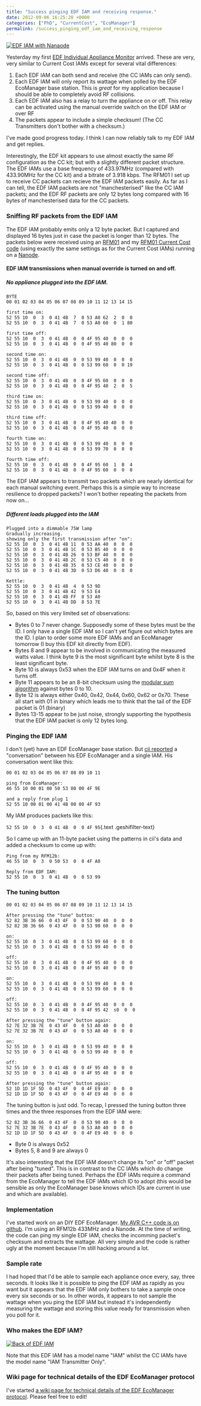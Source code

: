 ```yaml
---
title: "Success pinging EDF IAM and receiving response."
date: 2012-09-06 16:25:20 +0000
categories: ["PhD", "CurrentCost", "EcoManager"]
permalink: /success_pinging_edf_iam_and_receiving_response
---
```

<span class="flickr-wrap" style="width:640px;"><span
class="flickr-image">[![EDF IAM with
Nanaode](https://farm9.staticflickr.com/8295/7944346618_21c5ff399c_z.jpg "EDF IAM with Nanaode")](https://www.flickr.com/photos/37816297@N06/7944346618)</span></span>

Yesterday my first [EDF Individual Appliance
Monitor](https://shop.edfenergy.com/Item.aspx?id=540&CategoryID=1)
arrived. These are very, very similar to Current Cost IAMs except for
several vital differences:

1.  Each EDF IAM can both send and receive (the CC IAMs can only send).
2.  Each EDF IAM will only report its wattage when polled by the EDF
    EcoManager base station. This is *great* for my application because
    I should be able to completely avoid RF collisions.
3.  Each EDF IAM also has a relay to turn the appliance on or off. This
    relay can be activated using the manual override switch on the EDF
    IAM or over RF
4.  The packets appear to include a simple checksum! (The CC
    Transmitters don't bother with a checksum.)

I've made good progress today. I think I can now reliably talk to my EDF
IAM and get replies.

<!--break-->

Interestingly, the EDF kit appears to use almost exactly the same RF
configuration as the CC kit; but with a slightly different packet
structure. The EDF IAMs use a base frequency of 433.97MHz (compared with
433.90MHz for the CC kit) and a bitrate of 3.918 kbps. The RFM01 I set
up to receive CC packets can recieve the EDF IAM packets easily. As far
as I can tell, the EDF IAM packets are not "manchesterised" like the CC
IAM packets; and the EDF RF packets are only 12 bytes long compared with
16 bytes of manchesterised data for the CC packets.

### Sniffing RF packets from the EDF IAM

The EDF IAM probably emits only a 12 byte packet. But I captured and
displayed 16 bytes just in case the packet is longer than 12 bytes. The
packets below were received using an
[RFM01](http://www.hoperf.com/rf_fsk/fsk/18.htm) and my [RFM01 Current
Cost code](https://github.com/JackKelly/rfm_current_cost) (using exactly
the same settings as for the Current Cost IAMs) running on a
[Nanode](http://www.nanode.eu/).

#### EDF IAM transmissions when manual override is turned on and off.

##### No appliance plugged into the EDF IAM.

<div class="geshifilter">

``` {.text .geshifilter-text style="font-family:monospace;"}
BYTE
00 01 02 03 04 05 06 07 08 09 10 11 12 13 14 15
 
first time on:
52 55 10  0  3  0 41 4B  7  0 53 A0 62  2  0  0 
52 55 10  0  3  0 41 4B  7  0 53 A0 60  0  1 80 
 
first time off:
52 55 10  0  3  0 41 4B  0  0 4F 95 40  0  0  0 
52 55 10  0  3  0 41 4B  0  0 4F 95 40 80  0  0 
 
second time on:
52 55 10  0  3  0 41 4B  0  0 53 99 40  0  0  0 
52 55 10  0  3  0 41 4B  0  0 53 99 60  0  0 19 
 
second time off:
52 55 10  0  3  0 41 4B  0  0 4F 95 60  0  0  0 
52 55 10  0  3  0 41 4B  0  0 4F 95 40  2  0  5 
 
third time on:
52 55 10  0  3  0 41 4B  0  0 53 99 40  0  0  0 
52 55 10  0  3  0 41 4B  0  0 53 99 40  0  0  0 
 
third time off:
52 55 10  0  3  0 41 4B  0  0 4F 95 40 40  0  0 
52 55 10  0  3  0 41 4B  0  0 4F 95 40  0  0  0 
 
fourth time on:
52 55 10  0  3  0 41 4B  0  0 53 99 40  8  0  0 
52 55 10  0  3  0 41 4B  0  0 53 99 70  0  0  0 
 
fourth time off:
52 55 10  0  3  0 41 4B  0  0 4F 95 60  1  B  4 
52 55 10  0  3  0 41 4B  0  0 4F 95 60  0  0  0
```

</div>

The EDF IAM appears to transmit two packets which are nearly identical
for each manual switching event. Perhaps this is a simple way to
increase resilience to dropped packets? I won't bother repeating the
packets from now on...

##### Different loads plugged into the IAM

<div class="geshifilter">

``` {.text .geshifilter-text style="font-family:monospace;"}
Plugged into a dimmable 75W lamp
Gradually increasing.
showing only the first transmission after "on":
52 55 10  0  3  0 41 4B 11  0 53 AA 40  0  0  0 
52 55 10  0  3  0 41 4B 1C  0 53 B5 40  0  0  0 
52 55 10  0  3  0 41 4B 26  0 53 BF 40  0  0  0 
52 55 10  0  3  0 41 4B 2C  0 53 C5 40  0  0  0  
52 55 10  0  3  0 41 4B 35  0 53 CE 40  0  0  0
52 55 10  0  3  0 41 4B 3D  0 53 D6 40  0  0  0 
 
Kettle:
52 55 10  0  3  0 41 4B  4  0 53 9D 
52 55 10  0  3  0 41 4B 42  9 53 E4 
52 55 10  0  3  0 41 4B FF  8 53 A0 
52 55 10  0  3  0 41 4B DD  8 53 7E 
```

</div>

So, based on this very limited set of observations:

-   Bytes 0 to 7 never change. Supposedly some of these bytes must be
    the ID. I only have a single EDF IAM so I can't yet figure out which
    bytes are the ID. I plan to order some more EDF IAMs and an
    EcoManager tomorrow (I buy this EDF kit directly from EDF).
-   Bytes 8 and 9 appear to be involved in communicating the measured
    watts value. I think byte 9 is the most significant byte whilst byte
    8 is the least significant byte.
-   Byte 10 is always 0x53 when the EDF IAM turns on and 0x4F when it
    turns off.
-   Byte 11 appears to be an 8-bit checksum using the [modular sum
    algorithm](http://en.wikipedia.org/wiki/Checksum#Modular_sum)
    against bytes 0 to 10.
-   Byte 12 is always either 0x40, 0x42, 0x44, 0x60, 0x62 or 0x70. These
    all start with 01 in binary which leads me to think that the tail of
    the EDF packet is 01 (binary)
-   Bytes 13-15 appear to be just noise, strongly supporting the
    hypothesis that the EDF IAM packet is only 12 bytes long.

### Pinging the EDF IAM

I don't (yet) have an EDF EcoManager base station. But [cii
reported](http://forum.jeelabs.net/comment/6832#comment-6832) a
"conversation" between his EDF EcoManager and a single IAM. His
conversation went like this:

<div class="geshifilter">

``` {.text .geshifilter-text style="font-family:monospace;"}
00 01 02 03 04 05 06 07 08 09 10 11
 
ping from EcoManager:
46 55 10 00 01 00 50 53 00 00 4F 9E
 
and a reply from plug 1
52 55 10 00 01 00 41 4B 00 00 4F 93
```

</div>

My IAM produces packets like this:

<span class="geshifilter">`52 55 10  0  3  0 41 4B  0  0 4F 95`{.text
.geshifilter-text}</span>

So I came up with an 11-byte packet using the patterns in cii's data and
added a checksum to come up with:

<div class="geshifilter">

``` {.text .geshifilter-text style="font-family:monospace;"}
Ping from my RFM12b:
46 55 10  0  3  0 50 53  0  0 4F A0
 
Reply from EDF IAM:
52 55 10  0  3  0 41 4B  0  0 53 99
```

</div>

### The tuning button

<div class="geshifilter">

``` {.text .geshifilter-text style="font-family:monospace;"}
00 01 02 03 04 05 06 07 08 09 10 11 12 13 14 15
 
After pressing the "tune" button:
52 82 3B 36 66  0 43 4F  0  0 53 90 40  0  0  0 
52 82 3B 36 66  0 43 4F  0  0 53 90 60  0  0  0 
 
on:
52 55 10  0  3  0 41 4B  0  0 53 99 60  0  0  0 
52 55 10  0  3  0 41 4B  0  0 53 99 40  0  0  0 
 
off:
52 55 10  0  3  0 41 4B  0  0 4F 95 40  0  0  0 
52 55 10  0  3  0 41 4B  0  0 4F 95 40  0  0  0
 
on:
52 55 10  0  3  0 41 4B  0  0 53 99 40  0  0  0 
52 55 10  0  3  0 41 4B  0  0 53 99 60  0  0  0 
 
off:
52 55 10  0  3  0 41 4B  0  0 4F 95 40  0  0  0 
52 55 10  0  3  0 41 4B  0  0 4F 95 42  s0  0  0 
 
After pressing the "tune" button again:
52 7E 32 3B 7E  0 43 4F  0  0 53 A0 40  0  0  0 
52 7E 32 3B 7E  0 43 4F  0  0 53 A0 40  0  0  0 
 
on:
52 55 10  0  3  0 41 4B  0  0 53 99 40  0  0  0 
52 55 10  0  3  0 41 4B  0  0 53 99 40  0  0  0 
 
off:
52 55 10  0  3  0 41 4B  0  0 4F 95 40  0  0  0 
52 55 10  0  3  0 41 4B  0  0 4F 95 40  0  0  0 
 
After pressing the "tune" button again:
52 1D 1D 1F 5D  0 43 4F  0  0 4F E9 40  0  0  0
52 1D 1D 1F 5D  0 43 4F  0  0 4F E9 40  0  0  0 
```

</div>

The tuning button is just odd. To recap, I pressed the tuning button
three times and the three responses from the EDF IAM were:

<div class="geshifilter">

``` {.text .geshifilter-text style="font-family:monospace;"}
52 82 3B 36 66  0 43 4F  0  0 53 90 40  0  0  0 
52 7E 32 3B 7E  0 43 4F  0  0 53 A0 40  0  0  0 
52 1D 1D 1F 5D  0 43 4F  0  0 4F E9 40  0  0  0
```

</div>

-   Byte 0 is always 0x52
-   Bytes 5, 8 and 9 are always 0

It's also interesting that the EDF IAM doesn't change its "on" or "off"
packet after being "tuned". This is in contrast to the CC IAMs which do
change their packets after being tuned. Perhaps the EDF IAMs require a
command from the EcoManager to tell the EDF IAMs which ID to adopt (this
would be sensible as only the EcoManager base knows which IDs are
current in use and which are available).

### Implementation

I've started work on an DIY EDF EcoManager. [My AVR C++ code is on
github](https://github.com/JackKelly/rfm_edf_ecomanager). I'm using an
RFM12b 433MHz and a Nanode. At the time of writing, the code can ping my
single EDF IAM, checks the incomming packet's checksum and extracts the
wattage. All very simple and the code is rather ugly at the moment
because I'm still hacking around a lot.

### Sample rate

I had hoped that I'd be able to sample each appliance once every, say,
three seconds. It looks like it is possible to ping the EDF IAM as
rapidly as you want but it appears that the EDF IAM only bothers to take
a sample once every six seconds or so. In other words, it appears to not
sample the wattage when you ping the EDF IAM but instead it's
independently measuring the wattage and storing this value ready for
transmission when you poll for it.

### Who makes the EDF IAM?

<span class="flickr-wrap" style="width:480px;"><span
class="flickr-image">[![Back of EDF
IAM](https://farm9.staticflickr.com/8182/7944335674_e5a78344cd_z.jpg "Back of EDF IAM")](https://www.flickr.com/photos/37816297@N06/7944335674)</span></span>

Note that this EDF IAM has a model name "IAM" whilst the CC IAMs have
the model name "IAM Transmitter Only".

### Wiki page for technical details of the EDF EcoManager protocol

I've started [a wiki page for technical details of the EDF EcoManager
protocol](https://github.com/JackKelly/rfm_edf_ecomanager/wiki/Technical-details-of-the-EDF-EcoManager-and-accessories).
Please feel free to edit!

